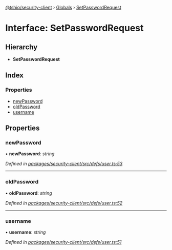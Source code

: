 [@tshio/security-client](../README.md) › [Globals](../globals.md) › [SetPasswordRequest](setpasswordrequest.md)

# Interface: SetPasswordRequest

## Hierarchy

* **SetPasswordRequest**

## Index

### Properties

* [newPassword](setpasswordrequest.md#markdown-header-newpassword)
* [oldPassword](setpasswordrequest.md#markdown-header-oldpassword)
* [username](setpasswordrequest.md#markdown-header-username)

## Properties

###  newPassword

• **newPassword**: *string*

*Defined in [packages/security-client/src/defs/user.ts:53](https://github.com/TheSoftwareHouse/rad-modules-tools/blob/22a789f/packages/security-client/src/defs/user.ts#L53)*

___

###  oldPassword

• **oldPassword**: *string*

*Defined in [packages/security-client/src/defs/user.ts:52](https://github.com/TheSoftwareHouse/rad-modules-tools/blob/22a789f/packages/security-client/src/defs/user.ts#L52)*

___

###  username

• **username**: *string*

*Defined in [packages/security-client/src/defs/user.ts:51](https://github.com/TheSoftwareHouse/rad-modules-tools/blob/22a789f/packages/security-client/src/defs/user.ts#L51)*
